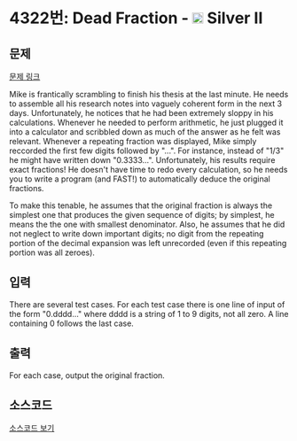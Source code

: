 # 4322번: Dead Fraction - <img src="https://static.solved.ac/tier_small/9.svg" style="height:20px" /> Silver II

<!-- performance -->

<!-- 문제 제출 후 깃허브에 푸시를 했을 때 제출한 코드의 성능이 입력될 공간입니다.-->

<!-- end -->

## 문제

[문제 링크](https://boj.kr/4322)


<p>Mike is frantically scrambling to finish his thesis at the last minute. He needs to assemble all his research notes into vaguely coherent form in the next 3 days. Unfortunately, he notices that he had been extremely sloppy in his calculations. Whenever he needed to perform arithmetic, he just plugged it into a calculator and scribbled down as much of the answer as he felt was relevant. Whenever a repeating fraction was displayed, Mike simply reccorded the first few digits followed by "...". For instance, instead of "1/3" he might have written down "0.3333...". Unfortunately, his results require exact fractions! He doesn't have time to redo every calculation, so he needs you to write a program (and FAST!) to automatically deduce the original fractions.</p>

<p>To make this tenable, he assumes that the original fraction is always the simplest one that produces the given sequence of digits; by simplest, he means the the one with smallest denominator. Also, he assumes that he did not neglect to write down important digits; no digit from the repeating portion of the decimal expansion was left unrecorded (even if this repeating portion was all zeroes).</p>



## 입력


<p>There are several test cases. For each test case there is one line of input of the form "0.dddd..." where dddd is a string of 1 to 9 digits, not all zero. A line containing 0 follows the last case.</p>



## 출력


<p>For each case, output the original fraction.</p>



## 소스코드

[소스코드 보기](Dead%20Fraction.cpp)